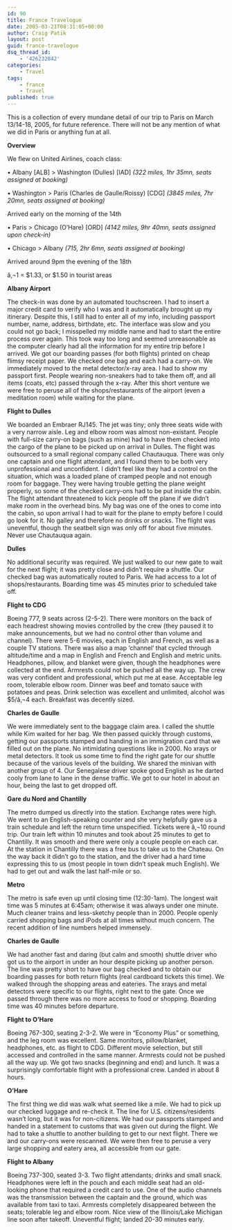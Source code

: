 ```yaml
---
id: 90
title: France Travelogue
date: 2005-03-21T08:31:05+00:00
author: Craig Patik
layout: post
guid: france-travelogue
dsq_thread_id:
    - '426232842'
categories:
    - Travel
tags:
    - france
    - Travel
published: true
---
```


This is a collection of every mundane detail of our trip to Paris on March 13/14-18, 2005, for future reference. There will not be any mention of what we did in Paris or anything fun at all.

**Overview**

We flew on United Airlines, coach class:

&bull; Albany [ALB] > Washington (Dulles) [IAD] _(322 miles, 1hr 35mn, seats assigned at booking)_

&bull; Washington > Paris (Charles de Gaulle/Roissy) [CDG] _(3845 miles, 7hr 20mn, seats assigned at booking)_

Arrived early on the morning of the 14th

&bull; Paris > Chicago (O&#8217;Hare) [ORD] _(4142 miles, 9hr 40mn, seats assigned upon check-in)_

&bull; Chicago > Albany _(715, 2hr 6mn, seats assigned at booking)_

Arrived around 9pm the evening of the 18th

â‚¬1 = $1.33, or $1.50 in tourist areas

<!--more-->

**Albany Airport**

The check-in was done by an automated touchscreen. I had to insert a major credit card to verify who I was and it automatically brought up my itinerary. Despite this, I still had to enter all of my info, including passport number, name, address, birthdate, etc. The interface was slow and you could not go back; I misspelled my middle name and had to start the entire process over again. This took way too long and seemed unreasonable as the computer clearly had all the information for my entire trip before I arrived. We got our boarding passes (for both flights) printed on cheap flimsy receipt paper. We checked one bag and each had a carry-on. We immediately moved to the metal detector/x-ray area. I had to show my passport first. People wearing non-sneakers had to take them off, and all items (coats, etc) passed through the x-ray. After this short venture we were free to peruse all of the shops/restaurants of the airport (even a meditation room) while waiting for the plane.

**Flight to Dulles**

We boarded an Embraer RJ145. The jet was tiny; only three seats wide with a very narrow aisle. Leg and elbow room was almost non-existant. People with full-size carry-on bags (such as mine) had to have them checked into the cargo of the plane to be picked up on arrival in Dulles. The flight was outsourced to a small regional company called Chautauqua. There was only one captain and one flight attendant, and I found them to be both very unprofessional and unconfident. I didn&#8217;t feel like they had a control on the situation, which was a loaded plane of cramped people and not enough room for baggage. They were having trouble getting the plane weight properly, so some of the checked carry-ons had to be put inside the cabin. The flight attendant threatened to kick people off the plane if we didn&#8217;t make room in the overhead bins. My bag was one of the ones to come into the cabin, so upon arrival I had to wait for the plane to empty before I could go look for it. No galley and therefore no drinks or snacks. The flight was uneventful, though the seatbelt sign was only off for about five minutes. Never use Chautauqua again.

**Dulles**

No additional security was required. We just walked to our new gate to wait for the next flight; it was pretty close and didn&#8217;t require a shuttle. Our checked bag was automatically routed to Paris. We had access to a lot of shops/restaurants. Boarding time was 45 minutes prior to scheduled take off.

**Flight to CDG**

Boeing 777, 9 seats across (2-5-2). There were monitors on the back of each headrest showing movies controlled by the crew (they paused it to make announcements, but we had no control other than volume and channel). There were 5-6 movies, each in English and French, as well as a couple TV stations. There was also a map &#8216;channel&#8217; that cycled through altitude/time and a map in English and French and English and metric units. Headphones, pillow, and blanket were given, though the headphones were collected at the end. Armrests could not be pushed all the way up. The crew was very confident and professional, which put me at ease. Acceptable leg room, tolerable elbow room. Dinner was beef and tomato sauce with potatoes and peas. Drink selection was excellent and unlimited, alcohol was $5/â‚¬4 each. Breakfast was decently sized.

**Charles de Gaulle**

We were immediately sent to the baggage claim area. I called the shuttle while Kim waited for her bag. We then passed quickly through customs, getting our passports stamped and handing in an immigration card that we filled out on the plane. No intimidating questions like in 2000. No xrays or metal detectors. It took us some time to find the right gate for our shuttle because of the various levels of the building. We shared the minivan with another group of 4. Our Senegalese driver spoke good English as he darted cooly from lane to lane in the dense traffic. We got to our hotel in about an hour, being the last to get dropped off.

**Gare du Nord and Chantilly**

The metro dumped us directly into the station. Exchange rates were high. We went to an English-speaking counter and she very helpfully gave us a train schedule and left the return time unspecified. Tickets were â‚¬10 round trip. Our train left within 10 minutes and took about 25 minutes to get to Chantilly. It was smooth and there were only a couple people on each car. At the station in Chantilly there was a free bus to take us to the Chateau. On the way back it didn&#8217;t go to the station, and the driver had a hard time expressing this to us (most people in town didn&#8217;t speak much English). We had to get out and walk the last half-mile or so.

**Metro**

The metro is safe even up until closing time (12:30-1am). The longest wait time was 5 minutes at 6:45am; otherwise it was always under one minute. Much cleaner trains and less-sketchy people than in 2000. People openly carried shopping bags and iPods at all times without much concern. The recent addition of line numbers helped immensely.

**Charles de Gaulle**

We had another fast and daring (but calm and smooth) shuttle driver who got us to the airport in under an hour despite picking up another person. The line was pretty short to have our bag checked and to obtain our boarding passes for both return flights (real cardboard tickets this time). We walked through the shopping areas and eateries. The xrays and metal detectors were specific to our flights, right next to the gate. Once we passed through there was no more access to food or shopping. Boarding time was 40 minutes before departure.

**Flight to O&#8217;Hare**

Boeing 767-300, seating 2-3-2. We were in &#8220;Economy Plus&#8221; or something, and the leg room was excellent. Same monitors, pillow/blanket, headphones, etc. as flight to CDG. Different movie selection, but still accessed and controlled in the same manner. Armrests could not be pushed all the way up. We got two snacks (beginning and end) and lunch. It was a surprisingly comfortable flight with a professional crew. Landed in about 8 hours.

**O&#8217;Hare**

The first thing we did was walk what seemed like a mile. We had to pick up our checked luggage and re-check it. The line for U.S. citizens/residents wasn&#8217;t long, but it was for non-citizens. We had our passports stamped and handed in a statement to customs that was given out during the flight. We had to take a shuttle to another building to get to our next flight. There we and our carry-ons were rescanned. We were then free to peruse a very large shopping and eatery area, all accessible from our gate.

**Flight to Albany**

Boeing 737-300, seated 3-3. Two flight attendants; drinks and small snack. Headphones were left in the pouch and each middle seat had an old-looking phone that required a credit card to use. One of the audio channels was the transmission between the captain and the ground, which was available from taxi to taxi. Armrests completely disappeared between the seats; tolerable leg and elbow room. Nice view of the Illinois/Lake Michigan line soon after takeoff. Uneventful flight; landed 20-30 minutes early.
